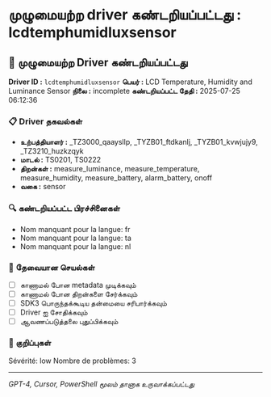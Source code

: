 # முழுமையற்ற driver கண்டறியப்பட்டது : lcdtemphumidluxsensor

## 🚨 முழுமையற்ற Driver கண்டறியப்பட்டது

**Driver ID :** `lcdtemphumidluxsensor`
**பெயர் :** LCD Temperature, Humidity and Luminance Sensor
**நிலை :** incomplete
**கண்டறியப்பட்ட தேதி :** 2025-07-25 06:12:36

### 📋 Driver தகவல்கள்
- **உற்பத்தியாளர் :** _TZ3000_qaaysllp, _TYZB01_ftdkanlj, _TYZB01_kvwjujy9, _TZ3210_huzkzqyk
- **மாடல் :** TS0201, TS0222
- **திறன்கள் :** measure_luminance, measure_temperature, measure_humidity, measure_battery, alarm_battery, onoff
- **வகை :** sensor

### 🔍 கண்டறியப்பட்ட பிரச்சினைகள்
- Nom manquant pour la langue: fr
- Nom manquant pour la langue: ta
- Nom manquant pour la langue: nl

### 🎯 தேவையான செயல்கள்
- [ ] காணாமல் போன metadata முடிக்கவும்
- [ ] காணாமல் போன திறன்களை சேர்க்கவும்
- [ ] SDK3 பொருந்தக்கூடிய தன்மையை சரிபார்க்கவும்
- [ ] Driver ஐ சோதிக்கவும்
- [ ] ஆவணப்படுத்தலை புதுப்பிக்கவும்

### 📝 குறிப்புகள்
Sévérité: low
Nombre de problèmes: 3

---
*GPT-4, Cursor, PowerShell மூலம் தானாக உருவாக்கப்பட்டது*


